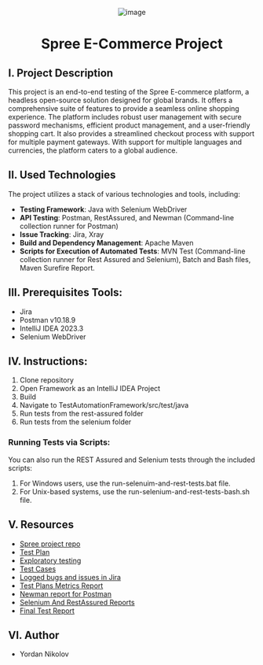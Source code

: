 <div align="center">

![image](https://github.com/x-normalize/Demo-Spree-Project/assets/94692820/5f57b5de-dd6f-4124-ab46-f7c49978971b)

# Spree E-Commerce Project 

</div>

## I. Project Description

This project is an end-to-end testing of the Spree E-commerce platform, a headless open-source solution designed for global brands. It offers a comprehensive suite of features to provide a seamless online shopping experience. The platform includes robust user management with secure password mechanisms, efficient product management, and a user-friendly shopping cart. It also provides a streamlined checkout process with support for multiple payment gateways. With support for multiple languages and currencies, the platform caters to a global audience. 

## II. Used Technologies

The project utilizes a stack of various technologies and tools, including:

- **Testing Framework**: Java with Selenium WebDriver
- **API Testing**: Postman, RestAssured, and Newman (Command-line collection runner for Postman)
- **Issue Tracking**: Jira, Xray
- **Build and Dependency Management**: Apache Maven
- **Scripts for Execution of Automated Tests**: MVN Test (Command-line collection runner for Rest Assured and Selenium), Batch and Bash files, Maven Surefire Report.

## III. Prerequisites Tools:
- Jira
- Postman v10.18.9
- IntelliJ IDEA 2023.3
- Selenium WebDriver

## IV. Instructions:
1. Clone repository
2. Open Framework as an IntelliJ IDEA Project
3. Build
4. Navigate to TestAutomationFramework/src/test/java
5. Run tests from the rest-assured folder
6. Run tests from the selenium folder
   
### Running Tests via Scripts:
You can also run the REST Assured and Selenium tests through the included scripts:

1. For Windows users, use the run-selenuim-and-rest-tests.bat file.
2. For Unix-based systems, use the run-selenium-and-rest-tests-bash.sh file.

## V. Resources
-  <a href= "https://github.com/x-normalize/Spree-Project">Spree project repo<a/>
-  <a href= "https://github.com/x-normalize/Spree-Project/tree/main/Documentation"> Test Plan<a/>
-  <a href= "https://github.com/x-normalize/Spree-Project/tree/main/Documentation"> Exploratory testing<a/>
-  <a href= "https://github.com/x-normalize/Spree-Project/tree/main/Documentation"> Test Cases<a/>
-  <a href= "https://spreecommerce-team10.atlassian.net/jira/software/c/projects/SDP/issues"> Logged bugs and issues in Jira<a/>
-  <a href= "https://github.com/x-normalize/Spree-Project/tree/main/Reports"> Test Plans Metrics Report<a/>
-  <a href= "https://github.com/x-normalize/Spree-Project/tree/main/Reports"> Newman report for Postman<a/> 
-  <a href= "https://github.com/x-normalize/Spree-Project/tree/main/Reports"> Selenium And RestAssured Reports<a/>
-  <a href= "https://github.com/x-normalize/Spree-Project/tree/main/Documentation"> Final Test Report<a/>

## VI. Author
- Yordan Nikolov


